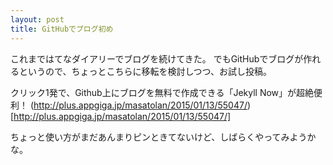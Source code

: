 ```yaml
---
layout: post
title: GitHubでブログ初め
---
```


これまではてなダイアリーでブログを続けてきた。
でもGitHubでブログが作れるというので、ちょっとこちらに移転を検討しつつ、お試し投稿。

クリック1発で、Github上にブログを無料で作成できる「Jekyll Now」が超絶便利！
(http://plus.appgiga.jp/masatolan/2015/01/13/55047/)[http://plus.appgiga.jp/masatolan/2015/01/13/55047/]

ちょっと使い方がまだあんまりピンときてないけど、しばらくやってみようかな。
